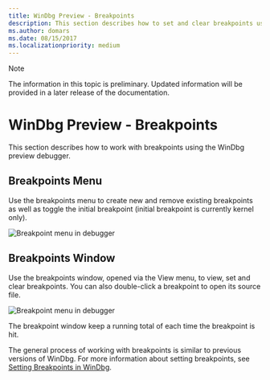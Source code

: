 ```yaml
---
title: WinDbg Preview - Breakpoints
description: This section describes how to set and clear breakpoints using the WinDbg preview debugger.
ms.author: domars
ms.date: 08/15/2017
ms.localizationpriority: medium
---
```



> [!NOTE]
> The information in this topic is preliminary. Updated information will be provided in a later release of the documentation. 
>

# WinDbg Preview - Breakpoints

This section describes how to work with breakpoints using the WinDbg preview debugger.

## Breakpoints Menu

Use the breakpoints menu to create new and remove existing breakpoints as well as toggle the initial breakpoint (initial breakpoint is currently kernel only).

![Breakpoint menu in debugger](images/windbgx-breakpoints-menu.png)

## Breakpoints Window

Use the breakpoints window, opened via the View menu, to view, set and clear breakpoints. You can also double-click a breakpoint to open its source file.

![Breakpoint menu in debugger](images/windbgx-breakpoints-window.png)

The breakpoint window keep a running total of each time the breakpoint is hit.


The general process of working with breakpoints is similar to previous versions of WinDbg. For more information about setting breakpoints, see [Setting Breakpoints in WinDbg](setting-breakpoints-in-windbg.md).

 





